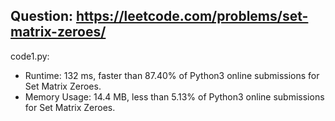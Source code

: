 ## Question: https://leetcode.com/problems/set-matrix-zeroes/

code1.py:
* Runtime: 132 ms, faster than 87.40% of Python3 online submissions for Set Matrix Zeroes.
* Memory Usage: 14.4 MB, less than 5.13% of Python3 online submissions for Set Matrix Zeroes.